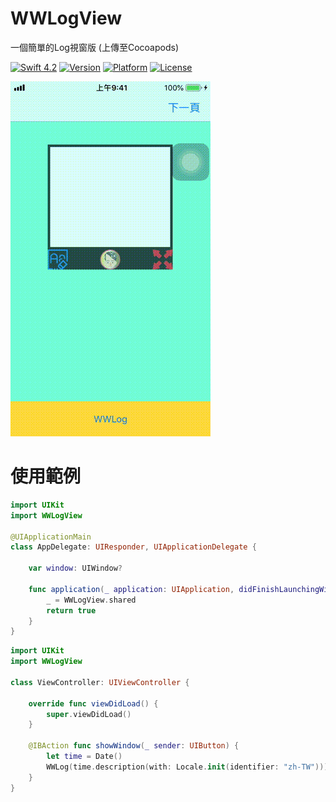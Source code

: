 # WWLogView
一個簡單的Log視窗版 (上傳至Cocoapods)

[![Swift 4.2](https://img.shields.io/badge/Swift-4.2-orange.svg?style=flat)](https://developer.apple.com/swift/) [![Version](https://img.shields.io/cocoapods/v/WWLogView.svg?style=flat)](http://cocoapods.org/pods/WWLogView) [![Platform](https://img.shields.io/cocoapods/p/WWLogView.svg?style=flat)](http://cocoapods.org/pods/WWLogView) [![License](https://img.shields.io/cocoapods/l/WWLogView.svg?style=flat)](http://cocoapods.org/pods/WWLogView)

![一個簡單的Log視窗版 (上傳至Cocoapods)](https://raw.githubusercontent.com/William-Weng/WWLogView/master/WWLogView.gif)

# 使用範例

```swift
import UIKit
import WWLogView

@UIApplicationMain
class AppDelegate: UIResponder, UIApplicationDelegate {

    var window: UIWindow?

    func application(_ application: UIApplication, didFinishLaunchingWithOptions launchOptions: [UIApplication.LaunchOptionsKey: Any]?) -> Bool {
        _ = WWLogView.shared
        return true
    }
}

```
```swift
import UIKit
import WWLogView

class ViewController: UIViewController {
    
    override func viewDidLoad() {
        super.viewDidLoad()
    }
    
    @IBAction func showWindow(_ sender: UIButton) {
        let time = Date()
        WWLog(time.description(with: Locale.init(identifier: "zh-TW")))
    }
}
```